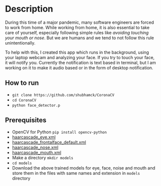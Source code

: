 # Description
During this time of a major pandemic, many software engineers are forced to work from home. While working from home, it is also essential to take care of yourself, especially following simple rules like *avoiding touching your mouth or nose*. But we are humans and we tend to not follow this rule unintentionally.

To help with this, I created this app which runs in the background, using your laptop webcam and analyzing your face. If you try to touch your face, it will notify you. Currently the notification is text based in terminal, but I am working on it to make it audio based or in the form of desktop notification.

## How to run
* `git clone https://github.com/shubhamck/CoronaCV`
* `cd CoronaCV`
* `python face_detector.p`

## Prerequisites
* OpenCV for Python `pip install opencv-python`
* [haarcascade_eye.xml](https://github.com/opencv/opencv/blob/master/data/haarcascades/haarcascade_eye.xml)
* [haarcascade_frontalface_default.xml](https://github.com/opencv/opencv/blob/master/data/haarcascades/haarcascade_frontalface_default.xml)
* [haarcascade_nose.xml](https://github.com/sightmachine/SimpleCV/blob/master/SimpleCV/Features/HaarCascades/nose.xml)
* [haarcascade_mouth.xml](https://github.com/sightmachine/SimpleCV/blob/master/SimpleCV/Features/HaarCascades/mouth.xml)
* Make a directory `mkdir models`
* `cd models`
* Download the above trained models for eye, face, noise and mouth and store them in the files with same names and extension in `models` directory
